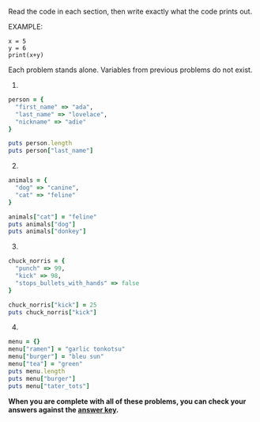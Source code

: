 Read the code in each section, then write exactly what the code prints out.

EXAMPLE:
```
x = 5
y = 6
print(x+y)
```
Each problem stands alone. Variables from previous problems do not exist.

1.
```ruby
person = {
  "first_name" => "ada",
  "last_name" => "lovelace",
  "nickname" => "adie"
}

puts person.length
puts person["last_name"]
```

2.
```ruby
animals = {
  "dog" => "canine",
  "cat" => "feline"
}

animals["cat"] = "feline"
puts animals["dog"]
puts animals["donkey"]
```

3.
```ruby
chuck_norris = {
  "punch" => 99,
  "kick" => 98,
  "stops_bullets_with_hands" => false
}

chuck_norris["kick"] = 25
puts chuck_norris["kick"]
```

4.
```ruby
menu = {}
menu["ramen"] = "garlic tonkotsu"
menu["burger"] = "bleu sun"
menu["tea"] = "green"
puts menu.length
puts menu["burger"]
puts menu["tater_tots"]
```


**When you are complete with all of these problems, you can check your answers against the [answer key](../assignments/hash-worksheet-answers.md).**
